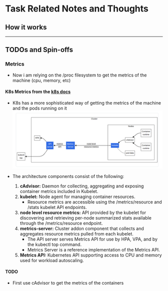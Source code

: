 # Task Related Notes and Thoughts

## How it works


---
## TODOs and Spin-offs

### Metrics
- Now i am relying on the /proc filesystem to get the metrics of the machine (cpu, memory, etc)

#### K8s Metrics from the [k8s docs](https://kubernetes.io/docs/tasks/debug/debug-cluster/resource-metrics-pipeline/)
- K8s has a more sophisticated way of getting the metrics of the machine and the pods running on it
  ![](./images/k8s-metrics-pipeline.png)

- The architecture components consist of the following:
  1. **cAdvisor:** Daemon for collecting, aggregating and exposing container metrics included in Kubelet.
  2. **kubelet:** Node agent for managing container resources. 
     - Resource metrics are accessible using the /metrics/resource and /stats kubelet API endpoints.
  3. **node level resource metrics:** API provided by the kubelet for discovering and retrieving per-node summarized stats available through the /metrics/resource endpoint.
  4. **metrics-server:** Cluster addon component that collects and aggregates resource metrics pulled from each kubelet. 
     - The API server serves Metrics API for use by HPA, VPA, and by the kubectl top command. 
     - Metrics Server is a reference implementation of the Metrics API.
  5. **Metrics API:** Kubernetes API supporting access to CPU and memory used for workload autoscaling.

#### TODO
- First use cAdvisor to get the metrics of the containers
